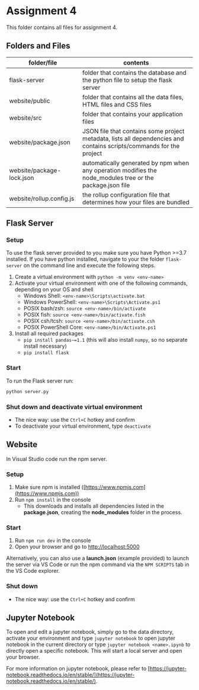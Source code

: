 # Assignment 4

This folder contains all files for assignment 4.

## Folders and Files

| folder/file | contents |
| ------ | -------- |
| flask-server | folder that contains the database and the python file to setup the flask server |
| website/public | folder that contains all the data files, HTML files and CSS files |
| website/src    | folder that contains your application files |
| website/package.json | JSON file that contains some project metadata, lists all dependencies and contains scripts/commands for the project |
| website/package-lock.json | automatically generated by npm when any operation modifies the node_modules tree or the package.json file |
| website/rollup.config.js | the rollup configuration file that determines how your files are bundled |

## Flask Server

### Setup

To use the flask server provided to you make sure you have Python >=3.7 installed.
If you have python installed, navigate to your the folder `flask-server` on the command line and execute the following steps.

1. Create a virtual environment with `python -m venv <env-name>`
2. Activate your virtual environment with one of the following commands, depending on your OS and shell
    - Windows Shell: `<env-name>\Scripts\activate.bat`
    - Windows PowerShell: `<env-name>\Scripts\Activate.ps1`
    - POSIX bash/zsh: `source <env-name>/bin/activate`
    - POSIX fish: `source <env-name>/bin/activate.fish`
    - POSIX csh/tcsh: `source <env-name>/bin/activate.csh`
    - POSIX PowerShell Core: `<env-name>/bin/Activate.ps1`
3. Install all required packages
    - `pip install pandas~=1.1` (this will also install `numpy`, so no separate install necessary)
    - `pip install flask`
	
### Start
To run the Flask server run:
```bash
python server.py
```

### Shut down and deactivate virtual environment

* The nice way: use the `Ctrl+C` hotkey and confirm
* To deactivate your virtual environment, type `deactivate`

## Website

In Visual Studio code run the npm server.

### Setup

1. Make sure npm is installed ([https://www.npmjs.com](https://www.npmjs.com))
2. Run `npm install` in the console
    - This downloads and installs all dependencies listed in the **package.json**, creating the **node_modules** folder in the process.

### Start

1. Run `npm run dev` in the console
2. Open your browser and go to [http://localhost:5000](http://localhost:5000)

Alternatively, you can also use a **launch.json** (example provided) to launch the server via VS Code
or run the npm command via the `NPM SCRIPTS` tab in the VS Code explorer.

### Shut down

* The nice way: use the `Ctrl+C` hotkey and confirm

## Jupyter Notebook

To open and edit a jupyter notebook, simply go to the data directory, activate your environment and type `jupyter notebook` to open jupyter notebook in the current directory or type `jupyter notebook <name>.ipynb` to directly open a specific notebook. This will start a local server and open your browser.

For more information on jupyter notebook, please refer to [https://jupyter-notebook.readthedocs.io/en/stable/](https://jupyter-notebook.readthedocs.io/en/stable/).
